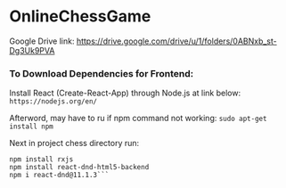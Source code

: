 # OnlineChessGame

Google Drive link:
https://drive.google.com/drive/u/1/folders/0ABNxb_st-Dg3Uk9PVA


### To Download Dependencies for Frontend:

Install React (Create-React-App) through Node.js at link below:
`https://nodejs.org/en/`
 
Afterword, may have to ru if npm command not working: 
`sudo apt-get install npm` 

Next in project chess directory run: 
```npm install chess.js
npm install rxjs
npm install react-dnd-html5-backend
npm i react-dnd@11.1.3```
